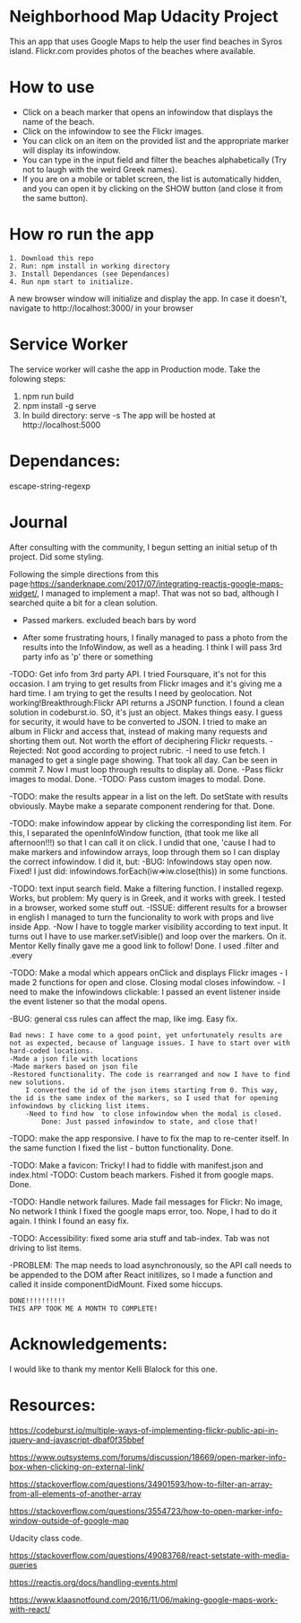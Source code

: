 # Neighborhood Map Udacity Project

This an app that uses Google Maps to help the user find beaches in Syros island. Flickr.com provides photos of the beaches where available.

# How to use

- Click on a beach marker that opens an infowindow that displays the name of the beach.
- Click on the infowindow to see the Flickr images.
- You can click on an item on the provided list and the appropriate marker will display its infowindow.
- You can type in the input field and filter the beaches alphabetically (Try not to laugh with the weird Greek names).
- If you are on a mobile or tablet screen, the list is automatically hidden, and you can open it by clicking on the SHOW button (and close it from the same button).

# How ro run the app

    1. Download this repo
    2. Run: npm install in working directory
    3. Install Dependances (see Dependances)
    4. Run npm start to initialize.

A new browser window will initialize and display the app. In case it doesn't, navigate to http://localhost:3000/ in your browser

# Service Worker
The service worker will cashe the app in Production mode. Take the folowing steps:
1. npm run build
2. npm install -g serve
3. In build directory: serve -s 
The app will be hosted at http://localhost:5000

# Dependances:

escape-string-regexp

# Journal

After consulting with the community, I begun setting an initial setup of th project. Did some styling.

Following the simple directions from this page:https://sanderknape.com/2017/07/integrating-reactjs-google-maps-widget/, I managed to implement a map!. That was not so bad, although I searched quite a bit for a clean solution.

- Passed markers. excluded beach bars by word

- After some frustrating hours, I finally managed to pass a photo from the results into the InfoWindow, as well as a heading. I think I will pass 3rd party info as 'p' there or something

-TODO: Get info from 3rd party API. 
I tried Foursquare, it's not for this occasion. 
I am trying to get results from Flickr images and it's giving me a hard time. I am trying to get the results I need by geolocation. Not working!Breakthrough:Flickr API returns a JSONP function. I found a clean solution in codeburst.io. SO, it's just an object. Makes things easy. I guess for security, it would have to be converted to JSON. I tried to make an album in Flickr and access that, instead of making many requests and shorting them out. Not worth the effort of deciphering Flickr requests. - Rejected: Not good according to project rubric. 
        -I need to use fetch. I managed to get a single page showing. That took all day. Can be seen in commit 7. Now I must loop through results to display all. Done.
        -Pass flickr images to modal.
            Done.
        -TODO: Pass custom images to modal.
            Done.

-TODO: make the results appear in a list on the left. Do setState with results obviously. Maybe make a separate component rendering for that.
    Done.

-TODO: make infowindow appear by clicking the corresponding list item.
    For this, I separated the openInfoWindow function, (that took me like all afternoon!!!) so that I can call it on click. I undid that one, 'cause I had to make markers and infowindow arrays, loop through them so I can display the correct infowindow. I did it, but:
-BUG: Infowindows stay open now. Fixed! I just did: infowindows.forEach(iw=>iw.close(this)) in some functions.

-TODO: text input search field. Make a filtering function. I installed regexp. Works, but problem: My query is in Greek, and it works with greek. Ι tested in a browser, worked some stuff out. 
    -ISSUE: different results for a browser in english
    I managed to turn the funcionality to work with props and live inside App.
        -Now I have to toggle marker visibility according to text input. It turns out I have to use marker.setVisible() and loop over the markers. On it. Mentor Kelly finally gave me a good link to follow! Done. I used .filter and .every

-TODO: Make a modal which appears onClick and displays Flickr images
        - I made 2 functions for open and close. Closing modal closes infowindow.
        - I need to make the infowindows clickable: I passed an event listener inside the event listener so that the modal opens. 

-BUG: general css rules can affect the map, like img. Easy fix.

    Bad news: I have come to a good point, yet unfortunately results are not as expected, because of language issues. I have to start over with hard-coded locations.
    -Made a json file with locations
    -Made markers based on json file
    -Restored functionality. The code is rearranged and now I have to find new solutions.
        I converted the id of the json items starting from 0. This way, the id is the same index of the markers, so I used that for opening infowindows by clicking list items.
        -Need to find how  to close infowindow when the modal is closed. 
            Done: Just passed infowindow to state, and close that!

-TODO: make the app responsive. I have to fix the map to re-center itself. In the same function I fixed the list - button functionality.
    Done.

-TODO: Make a favicon: Tricky! I had to fiddle with manifest.json and index.html
-TODO: Custom beach markers. Fished it from google maps.
    Done.

-TODO: Handle network failures.
    Made fail messages for Flickr: No image, No network
    I think I fixed the google maps error, too. Nope, I had to do it again. I think I found an easy fix.

-TODO: Accessibility: fixed some aria stuff and tab-index. Tab was not driving to list items.

-PROBLEM: The map needs to load asynchronously, so the API call needs to be appended to the DOM after React initilizes, so I made a function and called it inside componentDidMount. Fixed some hiccups.

    DONE!!!!!!!!!!
    THIS APP TOOK ME A MONTH TO COMPLETE!

# Acknowledgements:

I would like to thank my mentor  Kelli Blalock for this one.

# Resources:

https://codeburst.io/multiple-ways-of-implementing-flickr-public-api-in-jquery-and-javascript-dbaf0f35bbef

https://www.outsystems.com/forums/discussion/18669/open-marker-info-box-when-clicking-on-external-link/

https://stackoverflow.com/questions/34901593/how-to-filter-an-array-from-all-elements-of-another-array

https://stackoverflow.com/questions/3554723/how-to-open-marker-info-window-outside-of-google-map

Udacity class code.

https://stackoverflow.com/questions/49083768/react-setstate-with-media-queries

https://reactjs.org/docs/handling-events.html

https://www.klaasnotfound.com/2016/11/06/making-google-maps-work-with-react/

